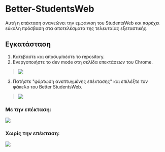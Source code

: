 # Better-StudentsWeb
Αυτή η επέκταση ανανεώνει την εμφάνιση του StudentsWeb και παρέχει εύκολη πρόσβαση στα αποτελέσματα της τελευταίας εξεταστικής.

## Εγκατάσταση
1) Κατεβάστε και αποσυμπιέστε το repository.
2) Ενεργοποιήστε το dev mode στη σελίδα επεκτάσεων του Chrome.

>![](https://i.imgur.com/w5biFsn.png)

3) Πατήστε "φόρτωση ανεπτυγμένης επέκτασης" και επιλέξτε τον φάκελο του Better StudentsWeb.

>![](https://i.imgur.com/759XY8H.png)


### Με την επέκταση:
![](https://i.imgur.com/1xwcv5v.png)
### Χωρίς την επέκταση:
![](https://i.imgur.com/r882h9N.png)
